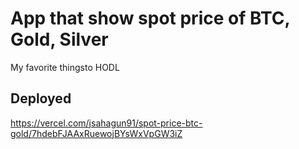 # App that show spot price of BTC, Gold, Silver

My favorite thingsto HODL

## Deployed

https://vercel.com/jsahagun91/spot-price-btc-gold/7hdebFJAAxRuewojBYsWxVpGW3iZ

